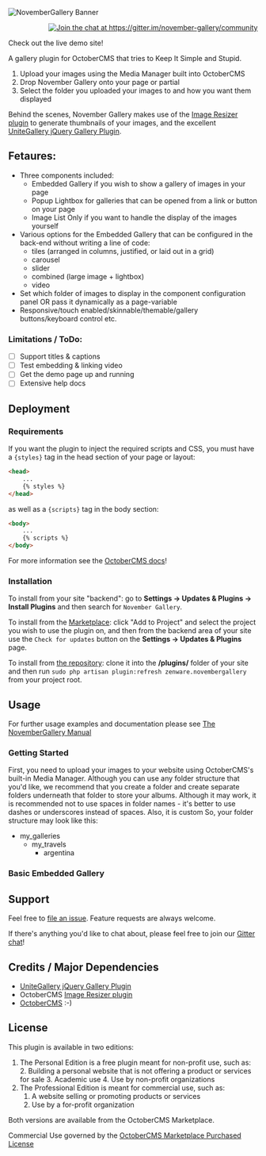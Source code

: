 
![NovemberGallery Banner](http://www.generalcomputing.com/2019/november-gallery-octobercms-banner.jpg)

<div align="right"><a href="https://gitter.im/november-gallery/community?utm_source=badge&amp;utm_medium=badge&amp;utm_campaign=pr-badge&amp;utm_content=badge"><img src="https://badges.gitter.im/november-gallery/community.svg" alt="Join the chat at https://gitter.im/november-gallery/community"></a></div>

Check out the live demo site!

A gallery plugin for OctoberCMS that tries to Keep It Simple and Stupid.

 1. Upload your images using the Media Manager built into OctoberCMS
 2. Drop November Gallery onto your page or partial
 3. Select the folder you uploaded your images to and how you want them displayed

Behind the scenes, November Gallery makes use of the [Image Resizer plugin](https://octobercms.com/plugin/toughdeveloper-imageresizer) to generate thumbnails of your images, and the excellent [UniteGallery jQuery Gallery Plugin](https://github.com/vvvmax/unitegallery). 

## Fetaures:

- Three components included: 
	 - Embedded Gallery if you wish to show a gallery of images in your page
	 - Popup Lightbox for galleries that can be opened from a link or button on your page
	 - Image List Only if you want to handle the display of the images yourself
 - Various options for the Embedded Gallery that can be configured in the back-end without writing a line of code: 
	 - tiles (arranged in columns, justified, or laid out in a grid)
	 - carousel
	 - slider
	 - combined (large image + lightbox)
	 - video
 - Set which folder of images to display in the component configuration panel OR pass it dynamically as a page-variable
 - Responsive/touch enabled/skinnable/themable/gallery buttons/keyboard control etc.

### Limitations / ToDo:
 
 - [ ] Support titles & captions
 - [ ] Test embedding & linking video
 - [ ] Get the demo page up and running
 - [ ] Extensive help docs

## Deployment

### Requirements

If you want the plugin to inject the required scripts and CSS, you must have a `{styles}` tag in the head section of your page or layout: 
```html
<head>
    ...
    {% styles %}
</head>
```
as well as a `{scripts}` tag in the body section:
```html
<body>
    ...
    {% scripts %}
</body>
```
For more information see the [OctoberCMS docs](https://octobercms.com/docs/cms/pages#injecting-assets)!

### Installation

To install from your site "backend": go to  **Settings → Updates & Plugins → Install Plugins**  and then search for  `November Gallery`.

To install from the  [Marketplace](https://octobercms.com/plugins): click "Add to Project" and select the project you wish to use the plugin on, and then from the backend area of your site use the `Check for updates` button on the **Settings → Updates & Plugins** page.

To install from [the repository](https://github.com/lieszkol/november-gallery): clone it into the **/plugins/** folder of your site and then run  `sudo php artisan plugin:refresh zenware.novembergallery`  from your project root.

## Usage

For further usage examples and documentation please see [The NovemberGallery Manual](https://its.zensoft.hu/books/november-gallery-for-octobercms)

### Getting Started

First, you need to upload your images to your website using OctoberCMS's built-in Media Manager. Although you can use any folder structure that you'd like, we recommend that you create a folder and create separate folders underneath that folder to store your albums. Although it may work, it is recommended not to use spaces in folder names - it's better to use dashes or underscores instead of spaces. Also, it is custom So, your folder structure may look like this:

- my_galleries
	- my_travels
		- argentina


### Basic Embedded Gallery


## Support

Feel free to [file an issue](https://github.com/lieszkol/november-gallery/issues/new). Feature requests are always welcome.

If there's anything you'd like to chat about, please feel free to join our  [Gitter chat](https://gitter.im/november-gallery/community)!

## Credits / Major Dependencies

 - [UniteGallery jQuery Gallery Plugin](https://github.com/vvvmax/unitegallery)
 - OctoberCMS [Image Resizer plugin](https://octobercms.com/plugin/toughdeveloper-imageresizer)
 - [OctoberCMS]([https://github.com/octobercms/october](https://github.com/octobercms/october)) :-)

## License

This plugin is available in two editions: 

 1. The Personal Edition is a free plugin meant for non-profit use, such as:
	 2. Building a personal website that is not offering a product or services for sale
	 3. Academic use
	 4. Use by non-profit organizations
 2. The Professional Edition is meant for commercial use, such as:
	 1. A website selling or promoting products or services
	 2. Use by a for-profit organization

Both versions are available from the OctoberCMS Marketplace.

Commercial Use governed by the  [OctoberCMS Marketplace Purchased License](https://octobercms.com/help/license/regular)
<!--stackedit_data:
eyJoaXN0b3J5IjpbMTc0NzA1OTU3NywtMTU1NTk3ODkwMCwtMT
AxMDY4OTU5NiwyMTQ3MjAzODYsMzY0MDk3MTE2LDY0NTMyNzE4
LC00ODU2OTQ5NCw2NDY2MzA1MDUsLTE2MjY0NTExOTcsMzAxND
I0OTU3LC0xNjY0NzI3MDI0XX0=
-->